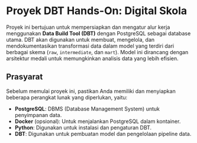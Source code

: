 # Proyek DBT Hands-On: Digital Skola

Proyek ini bertujuan untuk mempersiapkan dan mengatur alur kerja menggunakan **Data Build Tool (DBT)** dengan PostgreSQL sebagai database utama. DBT akan digunakan untuk membuat, mengelola, dan mendokumentasikan transformasi data dalam model yang terdiri dari berbagai skema (`raw`, `intermediate`, dan `mart`). Model ini dirancang dengan arsitektur medali untuk memungkinkan analisis data yang lebih efisien.

## Prasyarat

Sebelum memulai proyek ini, pastikan Anda memiliki dan menyiapkan beberapa perangkat lunak yang diperlukan, yaitu:

- **PostgreSQL**: DBMS (Database Management System) untuk penyimpanan data.
- **Docker** (opsional): Untuk menjalankan PostgreSQL dalam kontainer.
- **Python**: Digunakan untuk instalasi dan pengaturan DBT.
- **DBT**: Digunakan untuk pembuatan model dan pengelolaan pipeline data.
